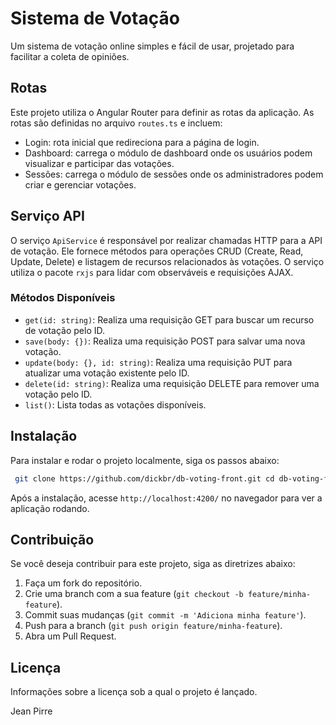 # Sistema de Votação

Um sistema de votação online simples e fácil de usar, projetado para facilitar a coleta de opiniões.

## Rotas

Este projeto utiliza o Angular Router para definir as rotas da aplicação. As rotas são definidas no arquivo `routes.ts` e incluem:

- Login: rota inicial que redireciona para a página de login.
- Dashboard: carrega o módulo de dashboard onde os usuários podem visualizar e participar das votações.
- Sessões: carrega o módulo de sessões onde os administradores podem criar e gerenciar votações.

## Serviço API

O serviço `ApiService` é responsável por realizar chamadas HTTP para a API de votação. Ele fornece métodos para operações CRUD (Create, Read, Update, Delete) e listagem de recursos relacionados às votações. O serviço utiliza o pacote `rxjs` para lidar com observáveis e requisições AJAX.

### Métodos Disponíveis

- `get(id: string)`: Realiza uma requisição GET para buscar um recurso de votação pelo ID.
- `save(body: {})`: Realiza uma requisição POST para salvar uma nova votação.
- `update(body: {}, id: string)`: Realiza uma requisição PUT para atualizar uma votação existente pelo ID.
- `delete(id: string)`: Realiza uma requisição DELETE para remover uma votação pelo ID.
- `list()`: Lista todas as votações disponíveis.

## Instalação

Para instalar e rodar o projeto localmente, siga os passos abaixo:

```bash
 git clone https://github.com/dickbr/db-voting-front.git cd db-voting-front npm install ng serve
 ```
Após a instalação, acesse `http://localhost:4200/` no navegador para ver a aplicação rodando.

## Contribuição

Se você deseja contribuir para este projeto, siga as diretrizes abaixo:

1. Faça um fork do repositório.
2. Crie uma branch com a sua feature (`git checkout -b feature/minha-feature`).
3. Commit suas mudanças (`git commit -m 'Adiciona minha feature'`).
4. Push para a branch (`git push origin feature/minha-feature`).
5. Abra um Pull Request.

## Licença

Informações sobre a licença sob a qual o projeto é lançado.


Jean Pirre 